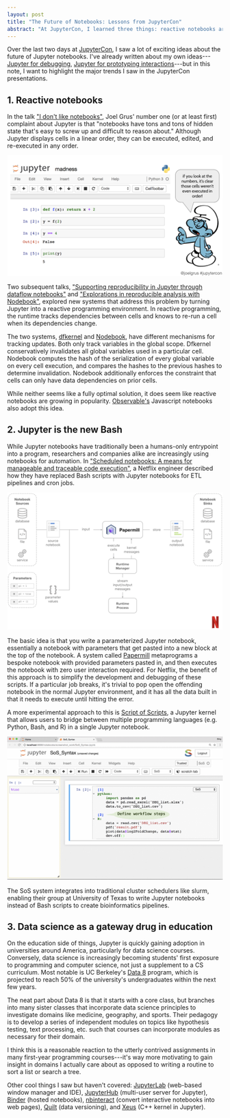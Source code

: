 ```yaml
---
layout: post
title: "The Future of Notebooks: Lessons from JupyterCon"
abstract: "At JupyterCon, I learned three things: reactive notebooks are the future, Jupyter is the new Bash, and data science is a gateway drug."
---
```


Over the last two days at [JupyterCon](https://conferences.oreilly.com/jupyter/jup-ny), I saw a lot of exciting ideas about the future of Jupyter notebooks. I've already written about my own ideas---[Jupyter for debugging](http://willcrichton.net/notes/programming-in-the-debugger/), [Jupyter for prototyping interactions](http://willcrichton.net/notes/rapid-prototyping-data-science-jupyter/)---but in this note, I want to highlight the major trends I saw in the JupyterCon presentations.

## 1. Reactive notebooks

In the talk ["I don't like notebooks"](https://docs.google.com/presentation/d/1n2RlMdmv1p25Xy5thJUhkKGvjtV-dkAIsUXP-AL4ffI/edit#slide=id.g37ce315c78_0_27), Joel Grus' number one (or at least first) complaint about Jupyter is that "notebooks have tons and tons of hidden state that's easy to screw up and difficult to reason about." Although Jupyter displays cells in a linear order, they can be executed, edited, and re-executed in any order.

![](/images/assets/jupytercon1.png)

Two subsequent talks, ["Supporting reproducibility in Jupyter through dataflow notebooks"](https://conferences.oreilly.com/jupyter/jup-ny/public/schedule/detail/68448) and ["Explorations in reproducible analysis with Nodebook"](https://conferences.oreilly.com/jupyter/jup-ny/public/schedule/detail/68344), explored new systems that address this problem by turning Jupyter into a reactive programming environment. In reactive programming, the runtime tracks dependencies between cells and knows to re-run a cell when its dependencies change.

The two systems, [dfkernel](https://github.com/dataflownb/dfkernel/) and [Nodebook](https://github.com/stitchfix/nodebook), have different mechanisms for tracking updates. Both only track variables in the global scope. Dfkernel conservatively invalidates all global variables used in a particular cell. Nodebook computes the hash of the serialization of every global variable on every cell execution, and compares the hashes to the previous hashes to determine invalidation. Nodebook additionally enforces the constraint that cells can only have data dependencies on prior cells.

While neither seems like a fully optimal solution, it does seem like reactive notebooks are growing in popularity. [Observable's](https://beta.observablehq.com/) Javascript notebooks also adopt this idea.

## 2. Jupyter is the new Bash

While Jupyter notebooks have traditionally been a humans-only entrypoint into a program, researchers and companies alike are increasingly using notebooks for automation. In ["Scheduled notebooks: A means for manageable and traceable code execution"](https://conferences.oreilly.com/jupyter/jup-ny/public/schedule/detail/68348), a Netflix engineer described how they have replaced Bash scripts with Jupyter notebooks for ETL pipelines and cron jobs.

![](/images/assets/jupytercon2.png)

The basic idea is that you write a parameterized Jupyter notebook, essentially a notebook with parameters that get pasted into a new block at the top of the notebook. A system called [Papermill](https://github.com/nteract/papermill) metaprograms a bespoke notebook with provided parameters pasted in, and then executes the notebook with zero user interaction required. For Netflix, the benefit of this approach is to simplify the development and debugging of these scripts. If a particular job breaks, it's trivial to pop open the offending notebook in the normal Jupyter environment, and it has all the data built in that it needs to execute until hitting the error.

A more experimental approach to this is [Script of Scripts](https://conferences.oreilly.com/jupyter/jup-ny/public/schedule/detail/68339), a Jupyter kernel that allows users to bridge between multiple programming languages (e.g. Python, Bash, and R) in a single Jupyter notebook.

![](/images/assets/jupytercon3.png)

The SoS system integrates into traditional cluster schedulers like slurm, enabling their group at University of Texas to write Jupyter notebooks instead of Bash scripts to create bioinformatics pipelines.

## 3. Data science as a gateway drug in education

On the education side of things, Jupyter is quickly gaining adoption in universities around America, particularly for data science courses. Conversely, data science is increasingly becoming students' first exposure to programming and computer science, not just a supplement to a CS curriculum. Most notable is UC Berkeley's [Data 8](http://data8.org/) program, which is projected to reach 50% of the university's undergraduates within the next few years.

The neat part about Data 8 is that it starts with a core class, but branches into many sister classes that incorporate data science principles to investigate domains like medicine, geography, and sports. Their pedagogy is to develop a series of independent modules on topics like hypothesis testing, text processing, etc. such that courses can incorporate modules as necessary for their domain.

I think this is a reasonable reaction to the utterly contrived assignments in many first-year programming courses---it's way more motivating to gain insight in domains I actually care about as opposed to writing a routine to sort a list or search a tree.

Other cool things I saw but haven't covered: [JupyterLab](https://github.com/jupyterlab/jupyterlab) (web-based window manager and IDE), [JupyterHub](https://github.com/jupyterhub/jupyterhub) (multi-user server for Jupyter), [Binder](https://mybinder.org/) (hosted notebooks), [nbinteract](https://www.nbinteract.com/) (convert interactive notebooks into web pages), [Quilt](https://quiltdata.com/) (data versioning), and [Xeus](http://quantstack.net/xeus.html) (C++ kernel in Jupyter).
